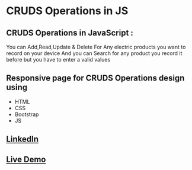 # CRUDS Operations in JS

## CRUDS Operations in JavaScript :
You can Add,Read,Update & Delete For Any electric products you want to record on your device And you can Search for any product you record it before but you have to enter a valid values
## Responsive page for CRUDS Operations design using 
- HTML
- CSS
- Bootstrap
- JS
## [LinkedIn](https://www.linkedin.com/in/mohammed-ashraf-a044522b9?utm_source=share&utm_campaign=share_via&utm_content=profile&utm_medium=android_app)

## [Live Demo](https://mo-ashraf-elsayed.github.io/CRUDS-products/)
